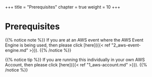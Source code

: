 +++
title = "Prerequisites"
chapter = true
weight = 10
+++

# Prerequisites

{{% notice note %}} 
If you are at an AWS event where the AWS Event Engine is being used, then please click [here]({{< ref "2_aws-event-engine.md" >}}).
{{% /notice %}}

{{% notice tip %}}
If you are running this individually in your own AWS Account, then please click [here]({{< ref "1_aws-account.md" >}}).
{{% /notice %}}